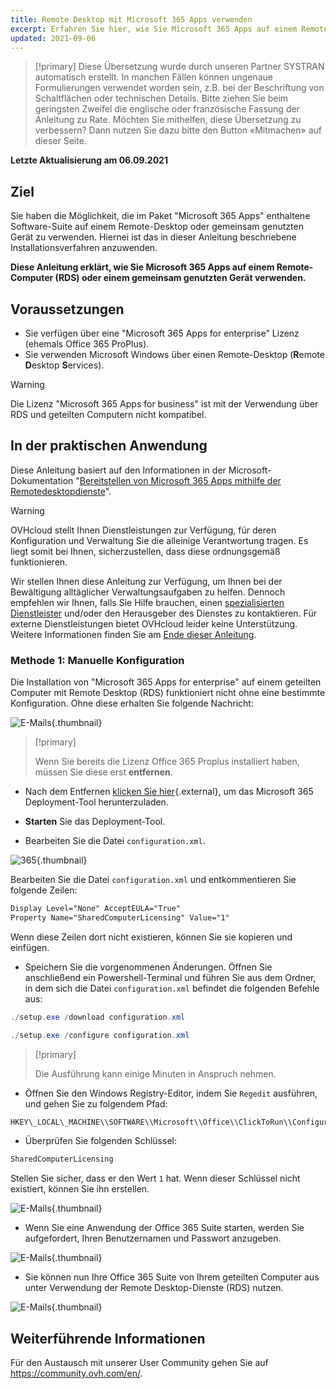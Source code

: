```yaml
---
title: Remote Desktop mit Microsoft 365 Apps verwenden
excerpt: Erfahren Sie hier, wie Sie Microsoft 365 Apps auf einem Remote- (RDS) oder einem gemeinsam genutzten Desktop verwenden
updated: 2021-09-06
---
```


> [!primary]
> Diese Übersetzung wurde durch unseren Partner SYSTRAN automatisch erstellt. In manchen Fällen können ungenaue Formulierungen verwendet worden sein, z.B. bei der Beschriftung von Schaltflächen oder technischen Details. Bitte ziehen Sie beim geringsten Zweifel die englische oder französische Fassung der Anleitung zu Rate. Möchten Sie mithelfen, diese Übersetzung zu verbessern? Dann nutzen Sie dazu bitte den Button «Mitmachen» auf dieser Seite.
>

**Letzte Aktualisierung am 06.09.2021**

## Ziel

Sie haben die Möglichkeit, die im Paket "Microsoft 365 Apps" enthaltene Software-Suite auf einem Remote-Desktop oder gemeinsam genutzten Gerät zu verwenden. Hiernei ist das in dieser Anleitung beschriebene Installationsverfahren anzuwenden.

**Diese Anleitung erklärt, wie Sie Microsoft 365 Apps auf einem Remote-Computer (RDS) oder einem gemeinsam genutzten Gerät verwenden.**

## Voraussetzungen

- Sie verfügen über eine "Microsoft 365 Apps for enterprise" Lizenz (ehemals Office 365 ProPlus).
- Sie verwenden Microsoft Windows über einen Remote-Desktop (**R**emote **D**esktop **S**ervices).

> [!warning]
>
> Die Lizenz "Microsoft 365 Apps for business" ist mit der Verwendung über RDS und geteilten Computern nicht kompatibel.
> 

## In der praktischen Anwendung

Diese Anleitung basiert auf den Informationen in der Microsoft-Dokumentation "[Bereitstellen von Microsoft 365 Apps mithilfe der Remotedesktopdienste](https://docs.microsoft.com/de-de/deployoffice/deploy-microsoft-365-apps-remote-desktop-services)".

> [!warning]
>
> OVHcloud stellt Ihnen Dienstleistungen zur Verfügung, für deren Konfiguration und Verwaltung Sie die alleinige Verantwortung tragen. Es liegt somit bei Ihnen, sicherzustellen, dass diese ordnungsgemäß funktionieren.
> 
> Wir stellen Ihnen diese Anleitung zur Verfügung, um Ihnen bei der Bewältigung alltäglicher Verwaltungsaufgaben zu helfen. Dennoch empfehlen wir Ihnen, falls Sie Hilfe brauchen, einen [spezialisierten Dienstleister](https://partner.ovhcloud.com/de/directory/) und/oder den Herausgeber des Dienstes zu kontaktieren. Für externe Dienstleistungen bietet OVHcloud leider keine Unterstützung. Weitere Informationen finden Sie am [Ende dieser Anleitung](#gofurther).
> 

### Methode 1: Manuelle Konfiguration

Die Installation von "Microsoft 365 Apps for enterprise" auf einem geteilten Computer mit Remote Desktop (RDS) funktioniert nicht ohne eine bestimmte Konfiguration. Ohne diese erhalten Sie folgende Nachricht:

![E-Mails](images/4717.png){.thumbnail}

> [!primary]
>
> Wenn Sie bereits die Lizenz Office 365 Proplus installiert haben, müssen Sie diese erst **entfernen**.
>

- Nach dem Entfernen [klicken Sie hier](https://www.microsoft.com/en-gb/download/details.aspx?id=49117){.external}, um das Microsoft 365 Deployment-Tool herunterzuladen.


- **Starten** Sie das Deployment-Tool.


- Bearbeiten Sie die Datei `configuration.xml`.

![365](images/4720.png){.thumbnail}

Bearbeiten Sie die Datei `configuration.xml` und entkommentieren Sie folgende Zeilen:

```xml
Display Level="None" AcceptEULA="True"
Property Name="SharedComputerLicensing" Value="1"
```

Wenn diese Zeilen dort nicht existieren, können Sie sie kopieren und einfügen.

- Speichern Sie die vorgenommenen Änderungen. Öffnen Sie anschließend ein Powershell-Terminal und führen Sie aus dem Ordner, in dem sich die Datei `configuration.xml` befindet die folgenden Befehle aus:

```powershell
./setup.exe /download configuration.xml
```

```powershell
./setup.exe /configure configuration.xml
```

> [!primary]
>
> Die Ausführung kann einige Minuten in Anspruch nehmen.

- Öffnen Sie den Windows Registry-Editor, indem Sie `Regedit` ausführen, und gehen Sie zu folgendem Pfad:

```powershell
HKEY\_LOCAL\_MACHINE\\SOFTWARE\\Microsoft\\Office\\ClickToRun\\Configuration
```

- Überprüfen Sie folgenden Schlüssel:

```powershell
SharedComputerLicensing
```

Stellen Sie sicher, dass er den Wert `1` hat. Wenn dieser Schlüssel nicht existiert, können Sie ihn erstellen.

![E-Mails](images/4723.png){.thumbnail}

- Wenn Sie eine Anwendung der Office 365 Suite starten, werden Sie aufgefordert, Ihren Benutzernamen und Passwort anzugeben.

![E-Mails](images/4724.png){.thumbnail}

- Sie können nun Ihre Office 365 Suite von Ihrem geteilten Computer aus unter Verwendung der Remote Desktop-Dienste (RDS) nutzen.


![E-Mails](images/4726.png){.thumbnail}


## Weiterführende Informationen <a name="gofurther"></a>

Für den Austausch mit unserer User Community gehen Sie auf <https://community.ovh.com/en/>.
